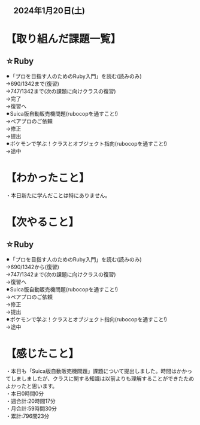 ## 　2024年1月20日(土)
# 【取り組んだ課題一覧】
## ☆Ruby
⚫︎「プロを目指す人のためのRuby入門」を読む(読みのみ)<br>
→690/1342まで(復習)<br>
→747/1342まで(次の課題に向けクラスの復習)<br>
→完了<br>
→復習へ<br>
⚫︎Suica版自動販売機問題(rubocopを通すこと!)<br>
→ペアプロのご依頼<br>
→修正<br>
→提出<br>
⚫︎ポケモンで学ぶ！クラスとオブジェクト指向(rubocopを通すこと!)<br>
→途中<br>
# 【わかったこと】
・本日新たに学んだことは特にありません。
# 【次やること】
## ☆Ruby
⚫︎「プロを目指す人のためのRuby入門」を読む(読みのみ)<br>
→690/1342から(復習)<br>
→747/1342まで(次の課題に向けクラスの復習)<br>
→復習へ<br>
⚫︎Suica版自動販売機問題(rubocopを通すこと!)<br>
→ペアプロのご依頼<br>
→修正<br>
→提出<br>
⚫︎ポケモンで学ぶ！クラスとオブジェクト指向(rubocopを通すこと!)<br>
→途中<br>
# 【感じたこと】
・本日も「Suica版自動販売機問題」課題について提出しました。時間はかかってしましましたが、クラスに関する知識は以前よりも理解することができたためよかったと思います。<br>
・本日0時間0分<br>
・週合計:20時間17分<br>
・月合計:59時間30分<br>
・累計:796間23分<br>
